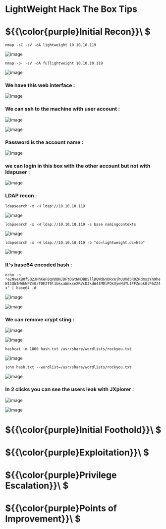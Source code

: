 # LightWeight Hack The Box Tips

# ${{\color{purple}Initial Recon}}\ $

``nmap -sC -sV -oA lightweight 10.10.10.119``

![image](https://user-images.githubusercontent.com/123066149/230068049-0ad3271d-20be-4627-8245-4429e0113d02.png)

``nmap -p- -sV -oA fullightweight 10.10.10.119``

![image](https://user-images.githubusercontent.com/123066149/230068172-aa331b6f-d01a-4559-9c92-85392cfd6713.png)

### We have this web interface :

![image](https://user-images.githubusercontent.com/123066149/230068387-3dbb2f3b-b7ea-404c-a43c-204cfc4ead25.png)

### We can ssh to the machine with user account :

![image](https://user-images.githubusercontent.com/123066149/230068533-66f687a9-615f-498b-9400-339fb663eb68.png)

![image](https://user-images.githubusercontent.com/123066149/230069025-076b8c50-a956-4994-8588-27477ba73f88.png)

### Password is the account name :

![image](https://user-images.githubusercontent.com/123066149/230069269-8f370a54-11c7-49ed-a6c9-7bc51e1bef5d.png)

### we can login in this box with the other account but not with ldapuser :

![image](https://user-images.githubusercontent.com/123066149/230069544-8c5dfca2-7bb9-47d3-a16a-8fd9b4fe5bd5.png)

### LDAP recon :

``ldapsearch -x -H ldap://10.10.10.119``

![image](https://user-images.githubusercontent.com/123066149/230069798-9312c24a-8f87-47a4-8b9d-1c98c44d6d38.png)

``ldapsearch -x -H ldap://10.10.10.119 -s base namingcontexts``

![image](https://user-images.githubusercontent.com/123066149/230070029-d966488e-e79c-4fd7-bf28-7b7ed7db8725.png)

``ldapsearch -x -H ldap://10.10.10.119 -b "dc=lightweight,dc=htb"``

![image](https://user-images.githubusercontent.com/123066149/230070264-b69be4bb-c4a2-48d4-9034-6222b1210d90.png)

### It's base64 encoded hash :

``echo -n "e2NyeXB0fSQ2JHhKeFBqVDBNJDFtOGtNMDBDSllDQWd6VDRxejhUUXd5R0ZRdmszYm9heW11QW1NWkNPZm0zT0E3T0t1bkxaWmxxeXRVcDJkdW41MDlPQkUyeHdYL1FFZmpkUlF6Z24x" | base64 -d``

![image](https://user-images.githubusercontent.com/123066149/230070903-88fe5f12-4bce-4aa7-abf0-493fe7e9da45.png)

![image](https://user-images.githubusercontent.com/123066149/230071237-f88d895f-d66d-44ba-ad2d-8b5754f7d32e.png)

### We can remove crypt sting :

![image](https://user-images.githubusercontent.com/123066149/230071418-ae5ac718-720d-4faf-8ebb-0ce275e40e10.png)

![image](https://user-images.githubusercontent.com/123066149/230072436-9c8a425e-1381-4c4f-8beb-173dee4a699f.png)

``hashcat -m 1800 hash.txt /usr/share/wordlists/rockyou.txt``

![image](https://user-images.githubusercontent.com/123066149/230072705-978ea4db-64ef-4ece-9f23-a5958be5b789.png)

``john hash.txt --wordlist=/usr/share/wordlists/rockyou.txt``

![image](https://user-images.githubusercontent.com/123066149/230072956-85e7133b-8fd2-4e0e-831d-869b767f74c3.png)

### In 2 clicks you can see the users leak with JXplorer :

![image](https://user-images.githubusercontent.com/123066149/230073556-99161c67-1c1e-4e67-b882-9ece584fdd31.png)

![image](https://user-images.githubusercontent.com/123066149/230073699-6f9cf8e6-2b1f-4205-8e6b-c47dc6a3a29a.png)

# ${{\color{purple}Initial Foothold}}\ $



# ${{\color{purple}Exploitation}}\ $
 
# ${{\color{purple}Privilege Escalation}}\ $
 
# ${{\color{purple}Points of Improvement}}\ $
